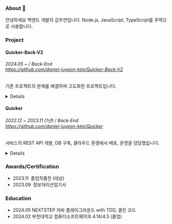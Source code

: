 ### About 👋

안녕하세요 백엔드 개발자 김주연입니다. Node.js, JavaScript, TypeScript를 주력으로 사용합니다.

### Project

#### Quicker-Back-V2

###### *2024.05 ~ / Back-End*<br>https://github.com/daniel-juyeon-kim/Quicker-Back-V2

기존 프로젝트의 문제를 해결하며 고도화한 프로젝트입니다.

<details>
    
##### 수행 내역

- 테스트 코드 작성
- CI/CD 파이프라인 구축
- Sequelize에서 TypeORM으로 변경, DB 설계 오류 수정
- Swagger를 통한 API 문서 작성, REST API 재설계
<!-- - 아키텍처 개선
- 리팩토링
- Docker 설정 -->

##### 관련 기술

- **Back:** Nodejs, TypeScript, Express, TypeORM, Mongoose, SlackAPI, Naver SMS API
- **DB:** MariaDB, MongoDB
- **Compute:** AWS EC2
- **Tool:** Git, Slack, Swagger, Docker, Jest, GitHub Actions

</details>

#### Quicker

###### *2022.12 ~ 2023.11 (1년) / Back-End*<br>https://github.com/daniel-juyeon-kim/Quicker</span>

서비스의 REST API 개발, DB 구축, 클라우드 환경에서 배포, 운영을 담당했습니다.

<details>

##### 수행 내역

- 서버 레이어 세분화
- ORM를 통한 DB 연동
- 슬랙봇 메시지를 이용한 장애 대응

##### 관련 기술

- **Front:** React, TypeScript, Zustand, TMapAPI
- **Back:** Nodejs, TypeScript, Express, Sequelize, Mongoose, SlackAPI, Naver SMS API
- **DB:** MariaDB, MongoDB
- **Compute:** AWS EC2, GCP Compute Engine, CloudType
- **Network:** Cloudflare, CloudType
- **Tool:** Git, Slack, ERDCloud

</details>

### Awards/Certification

- 2023.11 졸업작품전 (대상)
- 2023.09 정보처리산업기사

### Education

- 2024.05 NEXTSTEP 자바 플레이그라운드 with TDD, 클린 코드
- 2024.02 부천대학교 컴퓨터소프트웨어과 4.14/4.5 (졸업)
